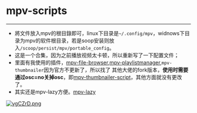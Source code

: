 # mpv-scripts
-------------

* 將文件放入mpv的根目錄即可，linux下目录是```~/.config/mpv```，widnows下目录为mpv的软件根目录，若是soop安装则放入```/scoop/persist/mpv/portable_config```。
* 这是一个合集，因为之前播放视频太卡顿，所以重新写了一下配置文件；
* 里面有我使用的插件，[mpv-file-browser](https://github.com/CogentRedTester/mpv-file-browser),[mpv-playlistmanager](https://github.com/jonniek/mpv-playlistmanager),```mpv-thumbnailer```因为官方不更新了，所以找了
其他大佬的fork版本，**使用时需要通过osc=no关掉osc**，即[mpv-thumbnailer-script](https://github.com/marzzzello/mpv_thumbnail_script)，其他方面就没有更改了。
* 其实还是mpv-lazy方便。[mpv-lazy](https://github.com/hooke007/MPV_lazy)

[![vgCZrD.png](https://s1.ax1x.com/2022/08/24/vgCZrD.png)](https://imgse.com/i/vgCZrD)
